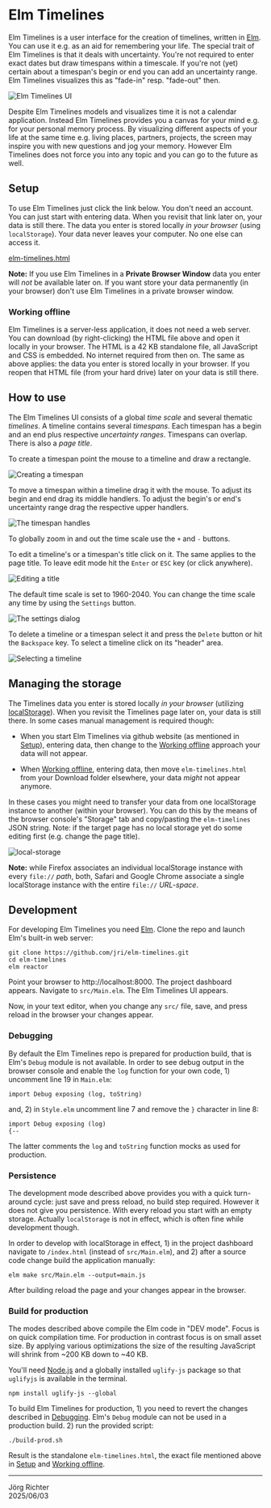 # Elm Timelines

Elm Timelines is a user interface for the creation of timelines, written in [Elm](https://elm-lang.org). You can use it e.g. as an aid for remembering your life. The special trait of Elm Timelines is that it deals with uncertainty. You're not required to enter exact dates but draw timespans within a timescale. If you're not (yet) certain about a timespan's begin or end you can add an uncertainty range. Elm Timelines visualizes this as "fade-in" resp. "fade-out" then.

![Elm Timelines UI](doc/elm-timelines.png)

Despite Elm Timelines models and visualizes time it is not a calendar application. Instead Elm Timelines provides you a canvas for your mind e.g. for your personal memory process. By visualizing different aspects of your life at the same time e.g. living places, partners, projects, the screen may inspire you with new questions and jog your memory. However Elm Timelines does not force you into any topic and you can go to the future as well.

## Setup

To use Elm Timelines just click the link below. You don't need an account. You can just start with entering data. When you revisit that link later on, your data is still there. The data you enter is stored locally *in your browser* (using `localStorage`). Your data never leaves your computer. No one else can access it.

[elm-timelines.html](https://jri.github.io/elm-timelines/elm-timelines.html)

**Note:** If you use Elm Timelines in a **Private Browser Window** data you enter will *not* be available later on. If you want store your data permanently (in your browser) don't use Elm Timelines in a private browser window.

### Working offline

Elm Timelines is a server-less application, it does not need a web server. You can download (by right-clicking) the HTML file above and open it locally in your browser. The HTML is a 42 KB standalone file, all JavaScript and CSS is embedded. No internet required from then on. The same as above applies: the data you enter is stored locally in your browser. If you reopen that HTML file (from your hard drive) later on your data is still there.

## How to use

The Elm Timelines UI consists of a global *time scale* and several thematic *timelines*. A timeline contains several *timespans*. Each timespan has a begin and an end plus respective *uncertainty ranges*. Timespans can overlap. There is also a *page title*.

To create a timespan point the mouse to a timeline and draw a rectangle.

![Creating a timespan](doc/create-timespan.png)

To move a timespan within a timeline drag it with the mouse. To adjust its begin and end drag its middle handlers. To adjust the begin's or end's uncertainty range drag the respective upper handlers.

![The timespan handles](doc/timespan-handles.png)

To globally zoom in and out the time scale use the `+` and `-` buttons.

To edit a timeline's or a timespan's title click on it. The same applies to the page title. To leave edit mode hit the `Enter` or `ESC` key (or click anywhere).

![Editing a title](doc/edit-title.png)

The default time scale is set to 1960-2040. You can change the time scale any time by using the `Settings` button.

![The settings dialog](doc/settings-dialog.png)

To delete a timeline or a timespan select it and press the `Delete` button or hit the `Backspace` key. To select a timeline click on its "header" area.

![Selecting a timeline](doc/select-timeline.png)

## Managing the storage

The Timelines data you enter is stored locally *in your browser* (utilizing [localStorage](https://developer.mozilla.org/en-US/docs/Web/API/Web_Storage_API/Using_the_Web_Storage_API)).
When you revisit the Timelines page later on, your data is still there. In some cases manual management is required though:

- When you start Elm Timelines via github website (as mentioned in [Setup](#setup)), entering data, then change to the [Working offline](#working-offline) approach your data will not appear.

- When [Working offline](#working-offline), entering data, then move `elm-timelines.html` from your Download folder elsewhere, your data *might* not appear anymore.

In these cases you might need to transfer your data from one localStorage instance to another (within your browser). You can do this by the means of the browser console's "Storage" tab and copy/pasting the `elm-timelines` JSON string. Note: if the target page has no local storage yet do some editing first (e.g. change the page title).

![local-storage](doc/local-storage.png)

**Note:** while Firefox associates an individual localStorage instance with every `file://` *path*, both, Safari and Google Chrome associate a single localStorage instance with the entire `file://` *URL-space*.

## Development

For developing Elm Timelines you need [Elm](https://elm-lang.org). Clone the repo and launch Elm's built-in web server:
```
git clone https://github.com/jri/elm-timelines.git
cd elm-timelines
elm reactor
```
Point your browser to http://localhost:8000. The project dashboard appears. Navigate to `src/Main.elm`. The Elm Timelines UI appears.

Now, in your text editor, when you change any `src/` file, save, and press reload in the browser your changes appear.

### Debugging

By default the Elm Timelines repo is prepared for production build, that is Elm's `Debug` module is not available. In order to see debug output in the browser console and enable the `log` function for your own code, 1) uncomment line 19 in `Main.elm`:
```
import Debug exposing (log, toString)
```
and, 2) in `Style.elm` uncomment line 7 and remove the `}` character in line 8:
```
import Debug exposing (log)
{--
```
The latter comments the `log` and `toString` function mocks as used for production.

### Persistence

The development mode described above provides you with a quick turn-around cycle: just save and press reload, no build step required. However it does not give you persistence. With every reload you start with an empty storage. Actually `localStorage` is not in effect, which is often fine while development though.

In order to develop with localStorage in effect, 1) in the project dashboard navigate to `/index.html` (instead of `src/Main.elm`), and 2) after a source code change build the application manually:
```
elm make src/Main.elm --output=main.js
```
After building reload the page and your changes appear in the browser.

### Build for production

The modes described above compile the Elm code in "DEV mode". Focus is on quick compilation time. For production in contrast focus is on small asset size. By applying various optimizations the size of the resulting JavaScript will shrink from ~200 KB down to ~40 KB.

You'll need [Node.js](https://nodejs.org) and a globally installed `uglify-js` package so that `uglifyjs` is available in the terminal.
```
npm install uglify-js --global
```
To build Elm Timelines for production, 1) you need to revert the changes described in [Debugging](#debugging). Elm's `Debug` module can not be used in a production build. 2) run the provided script:
```
./build-prod.sh
```
Result is the standalone `elm-timelines.html`, the exact file mentioned above in [Setup](#setup) and [Working offline](#working-offline).

---
Jörg Richter  
2025/06/03
